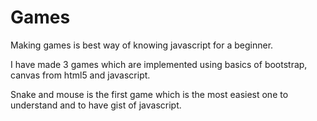 # Games
Making games is best way of knowing javascript for a beginner.

I have made 3 games which are implemented using basics of bootstrap, canvas from html5 and javascript.

Snake and mouse is the first game which is the most easiest one to understand and to have gist of javascript.
